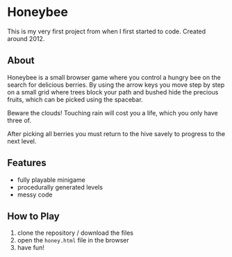 # Honeybee

This is my very first project from when I first started to code. Created around 2012.

## About

Honeybee is a small browser game where you control a hungry bee on the search for delicious berries. By using the arrow keys you move step by step on a small grid where trees block your path and bushed hide the precious fruits, which can be picked using the spacebar. 

Beware the clouds! Touching rain will cost you a life, which you only have three of.

After picking all berries you must return to the hive savely to progress to the next level.

## Features

- fully playable minigame
- procedurally generated levels
- messy code

## How to Play

1. clone the repository / download the files
2. open the `honey.html` file in the browser
3. have fun!